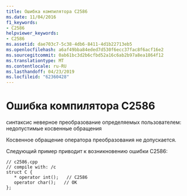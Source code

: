 ```yaml
---
title: Ошибка компилятора C2586
ms.date: 11/04/2016
f1_keywords:
- C2586
helpviewer_keywords:
- C2586
ms.assetid: dae703c7-5c38-4db6-8411-4d1b22713eb5
ms.openlocfilehash: a6af49bba84eded7d530f6ecc37fac8f6acf16e2
ms.sourcegitcommit: 0ab61bc3d2b6cfbd52a16c6ab2b97a8ea1864f12
ms.translationtype: MT
ms.contentlocale: ru-RU
ms.lasthandoff: 04/23/2019
ms.locfileid: "62360428"
---
```

# <a name="compiler-error-c2586"></a>Ошибка компилятора C2586

синтаксис неверное преобразование определяемых пользователем: недопустимые косвенные обращения

Косвенное обращение оператора преобразования не допускается.

Следующий пример приводит к возникновению ошибки C2586:

```
// c2586.cpp
// compile with: /c
struct C {
   * operator int();   // C2586
   operator char();   // OK
};
```